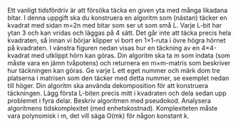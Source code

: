 Ett vanligt tidsfördriv är att försöka täcka en given yta med många likadana bitar. I denna uppgift ska du konstruera en algoritm som (nästan) täcker en kvadrat med sidan m=2n med bitar som ser ut som små L. Varje L-bit har ytan 3 och kan vridas och läggas på 4 sätt. Det går inte att täcka precis hela kvadraten, så innan vi börjar klipper vi bort en 1×1-ruta i övre högra hörnet på kvadraten. I vänstra figuren nedan visas hur en täckning av en 4×4-kvadrat med utklippt hörn kan göras.
Din algoritm ska ta m som indata (som måste vara en jämn tvåpotens) och returnera en m×m-matris som beskriver hur täckningen kan göras. Ge varje L ett eget nummer och märk dom tre platserna i matrisen som den täcker med detta nummer, se exemplet nedan till höger.
Din algoritm ska använda dekomposition för att konstruera täckningen. Lägg första L-biten precis mitt i kvadraten och dela sedan upp problemet i fyra delar.
Beskriv algoritmen med pseudokod. Analysera algoritmens tidskomplexitet (med enhetskostnad). Komplexiteten måste vara polynomisk i m, det vill säga O(mk) för någon konstant k.
